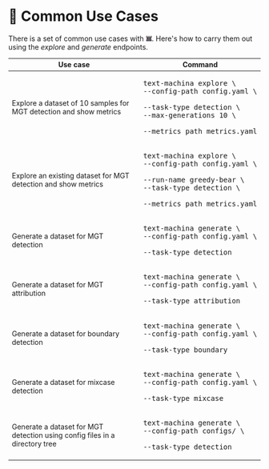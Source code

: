 🔄 Common Use Cases
========

There is a set of common use cases with ![icon](https://github.com/Genaios/TextMachina/blob/main/assets/typewriter.png?raw=true). Here's how to carry them out using the *explore* and *generate* endpoints.

| Use case                                                                    | Command                                                                                                                       |
|-----------------------------------------------------------------------------|-------------------------------------------------------------------------------------------------------------------------------|
| Explore a dataset of 10 samples for MGT detection and show metrics          | <pre>text-machina explore \ <br>--config-path config.yaml \ <br>--task-type detection \ <br>--max-generations 10 \ <br>--metrics_path metrics.yaml</pre>  |
| Explore an existing dataset for MGT detection and show metrics              | <pre>text-machina explore \ <br>--config-path config.yaml \ <br>--run-name greedy-bear \ <br>--task-type detection \ <br>--metrics_path metrics.yaml</pre> |
| Generate a dataset for MGT detection                                        | <pre>text-machina generate \ <br>--config-path config.yaml \ <br>--task-type detection</pre>                                                       |
| Generate a dataset for MGT attribution                                      | <pre>text-machina generate \ <br>--config-path config.yaml \ <br>--task-type attribution</pre>                                                     |
| Generate a dataset for boundary detection                                   | <pre>text-machina generate \ <br>--config-path config.yaml \ <br>--task-type boundary</pre>                                                        |
| Generate a dataset for mixcase detection                                | <pre>text-machina generate \ <br>--config-path config.yaml \ <br>--task-type mixcase</pre>                                                        |
| Generate a dataset for MGT detection using config files in a directory tree | <pre>text-machina generate \ <br>--config-path configs/ \ <br>--task-type detection</pre>                                                          |